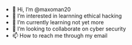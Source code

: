 - 👋 Hi, I’m @maxoman20
- 👀 I’m interested in learnning ethical hacking
- 🌱 I’m currently learning not yet more
- 💞️ I’m looking to collaborate on cyber security
- 📫 How to reach me through my email

<!---
maxoman20/maxoman20 is a ✨ special ✨ repository because its `README.md` (this file) appears on your GitHub profile.
You can click the Preview link to take a look at your changes.
--->
